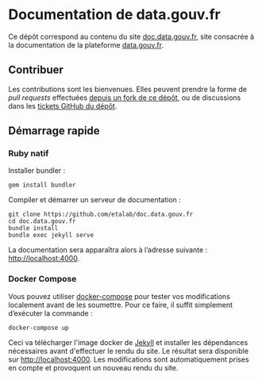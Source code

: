 # Documentation de data.gouv.fr

Ce dépôt correspond au contenu du site [doc.data.gouv.fr](https://doc.data.gouv.fr), site consacrée à la documentation de la plateforme [data.gouv.fr](https://data.gouv.fr).

## Contribuer

Les contributions sont les bienvenues. Elles peuvent prendre la forme de _pull requests_ effectuées [depuis un fork de ce dépôt](https://help.github.com/articles/fork-a-repo/), ou de discussions dans les [tickets GitHub du dépôt](https://github.com/etalab/doc.data.gouv.fr/issues).

## Démarrage rapide

### Ruby natif

Installer bundler :

```
gem install bundler
```

Compiler et démarrer un serveur de documentation :

```
git clone https://github.com/etalab/doc.data.gouv.fr
cd doc.data.gouv.fr
bundle install
bundle exec jekyll serve
```

La documentation sera apparaîtra alors à l’adresse suivante : <a href="http://localhost:4000">http://localhost:4000</a>.

### Docker Compose

Vous pouvez utiliser [docker-compose](https://docs.docker.com/compose/) pour tester vos modifications localement avant de les soumettre. Pour ce faire, il suffit simplement d’exécuter la commande :

```
docker-compose up
```

Ceci va télécharger l'image docker de [Jekyll](https://www.jekyll.io/) et installer les dépendances nécessaires avant d'effectuer le rendu du site. Le résultat sera disponible sur <http://localhost:4000>. Les modifications sont automatiquement prises en compte et provoquent un nouveau rendu du site.
